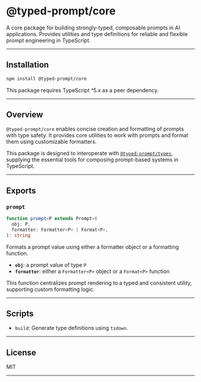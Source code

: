 # @typed-prompt/core

A core package for building strongly-typed, composable prompts in AI applications.
Provides utilities and type definitions for reliable and flexible prompt engineering in TypeScript.

---

## Installation

```sh
npm install @typed-prompt/core
```

This package requires TypeScript ^5.x as a peer dependency.

---

## Overview

`@typed-prompt/core` enables concise creation and formatting of prompts with type safety.
It provides core utilities to work with prompts and format them using customizable formatters.

This package is designed to interoperate with [`@typed-prompt/types`](https://github.com/pyoner/typed-prompt), supplying the essential tools for composing prompt-based systems in TypeScript.

---

## Exports

### `prompt`

```ts
function prompt<P extends Prompt>(
  obj: P,
  formatter: Formatter<P> | Format<P>,
): string
```

Formats a prompt value using either a formatter object or a formatting function.

- **`obj`**: a prompt value of type `P`
- **`formatter`**: either a `Formatter<P>` object or a `Format<P>` function

This function centralizes prompt rendering to a typed and consistent utility, supporting custom formatting logic.

---

## Scripts

- `build`: Generate type definitions using `tsdown`.

---

## License

MIT

---
